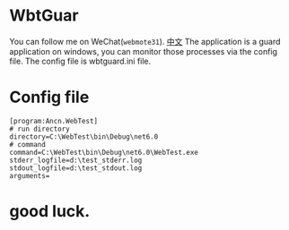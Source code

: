 # WbtGuar
You can follow me on WeChat(`webmote31`). [中文](./readme-zh.md)
The application is a guard application on windows, you can monitor those processes via the config file.
The config file is wbtguard.ini file.

# Config file
```
[program:Ancn.WebTest]
# run directory
directory=C:\WebTest\bin\Debug\net6.0
# command
command=C:\WebTest\bin\Debug\net6.0\WebTest.exe
stderr_logfile=d:\test_stderr.log
stdout_logfile=d:\test_stdout.log
arguments=
```
# good luck.
